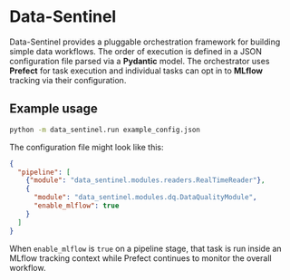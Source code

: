 # Data-Sentinel

Data-Sentinel provides a pluggable orchestration framework for building
simple data workflows. The order of execution is defined in a JSON
configuration file parsed via a **Pydantic** model. The orchestrator
uses **Prefect** for task execution and individual tasks can opt in to
**MLflow** tracking via their configuration.

## Example usage

```bash
python -m data_sentinel.run example_config.json
```

The configuration file might look like this:

```json
{
  "pipeline": [
    {"module": "data_sentinel.modules.readers.RealTimeReader"},
    {
      "module": "data_sentinel.modules.dq.DataQualityModule",
      "enable_mlflow": true
    }
  ]
}
```

When ``enable_mlflow`` is ``true`` on a pipeline stage, that task is run
inside an MLflow tracking context while Prefect continues to monitor the
overall workflow.
